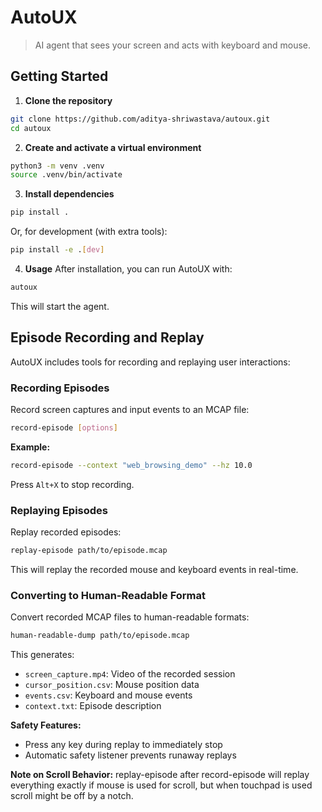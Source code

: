 # AutoUX
> AI agent that sees your screen and acts with keyboard and mouse.

## Getting Started
1. **Clone the repository**
```bash
git clone https://github.com/aditya-shriwastava/autoux.git
cd autoux
```

2. **Create and activate a virtual environment**
```bash
python3 -m venv .venv
source .venv/bin/activate
```

3. **Install dependencies**
```bash
pip install .
```
Or, for development (with extra tools):
```bash
pip install -e .[dev]
```

4. **Usage**
After installation, you can run AutoUX with:
```bash
autoux
```
This will start the agent.

## Episode Recording and Replay

AutoUX includes tools for recording and replaying user interactions:

### Recording Episodes
Record screen captures and input events to an MCAP file:
```bash
record-episode [options]
```

**Example:**
```bash
record-episode --context "web_browsing_demo" --hz 10.0
```

Press `Alt+X` to stop recording.

### Replaying Episodes
Replay recorded episodes:

```bash
replay-episode path/to/episode.mcap
```
This will replay the recorded mouse and keyboard events in real-time.

### Converting to Human-Readable Format
Convert recorded MCAP files to human-readable formats:

```bash
human-readable-dump path/to/episode.mcap
```
This generates:
- `screen_capture.mp4`: Video of the recorded session
- `cursor_position.csv`: Mouse position data
- `events.csv`: Keyboard and mouse events
- `context.txt`: Episode description

**Safety Features:**
- Press any key during replay to immediately stop
- Automatic safety listener prevents runaway replays

**Note on Scroll Behavior:**
replay-episode after record-episode will replay everything exactly if mouse is used for scroll, but when touchpad is used scroll might be off by a notch.
